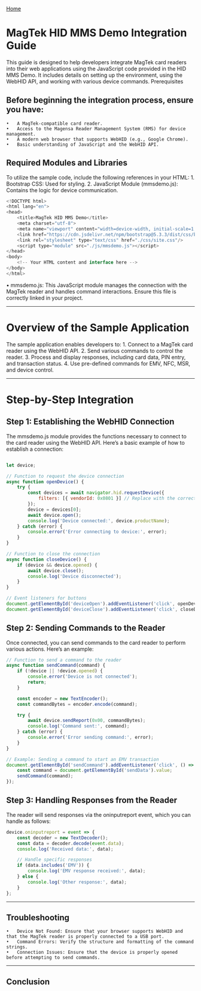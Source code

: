 [Home](./index.md)

# MagTek HID MMS Demo Integration Guide
This guide is designed to help developers integrate MagTek card readers into their web applications using the JavaScript code provided in the HID MMS Demo. It includes details on setting up the environment, using the WebHID API, and working with various device commands.
Prerequisites
## Before beginning the integration process, ensure you have:
    •	A MagTek-compatible card reader.
    •	Access to the Magensa Reader Management System (RMS) for device management.
    •	A modern web browser that supports WebHID (e.g., Google Chrome).
    •	Basic understanding of JavaScript and the WebHID API.
## Required Modules and Libraries
To utilize the sample code, include the following references in your HTML:
    1.	Bootstrap CSS: Used for styling.
    2.	JavaScript Module (mmsdemo.js): Contains the logic for device communication.

```javascript
<!DOCTYPE html>
<html lang="en">
<head>
    <title>MagTek HID MMS Demo</title>
    <meta charset="utf-8">
    <meta name="viewport" content="width=device-width, initial-scale=1, shrink-to-fit=no">
    <link href="https://cdn.jsdelivr.net/npm/bootstrap@5.3.3/dist/css/bootstrap.min.css" rel="stylesheet">
    <link rel="stylesheet" type="text/css" href="./css/site.css"/>
    <script type="module" src="./js/mmsdemo.js"></script>
</head>
<body>
    <!-- Your HTML content and interface here -->
</body>
</html>
```

•	mmsdemo.js: This JavaScript module manages the connection with the MagTek reader and handles command interactions. Ensure this file is correctly linked in your project.
________________________________________
# Overview of the Sample Application
The sample application enables developers to:
    1.	Connect to a MagTek card reader using the WebHID API.
    2.	Send various commands to control the reader.
    3.	Process and display responses, including card data, PIN entry, and transaction status.
    4.	Use pre-defined commands for EMV, NFC, MSR, and device control.
________________________________________
# Step-by-Step Integration
## Step 1: Establishing the WebHID Connection
The mmsdemo.js module provides the functions necessary to connect to the card reader using the WebHID API. Here’s a basic example of how to establish a connection:
```javascript

let device;

// Function to request the device connection
async function openDevice() {
    try {
        const devices = await navigator.hid.requestDevice({
            filters: [{ vendorId: 0x0801 }] // Replace with the correct Vendor ID for MagTek
        });
        device = devices[0];
        await device.open();
        console.log('Device connected:', device.productName);
    } catch (error) {
        console.error('Error connecting to device:', error);
    }
}

// Function to close the connection
async function closeDevice() {
    if (device && device.opened) {
        await device.close();
        console.log('Device disconnected');
    }
}

// Event listeners for buttons
document.getElementById('deviceOpen').addEventListener('click', openDevice);
document.getElementById('deviceClose').addEventListener('click', closeDevice);
```

## Step 2: Sending Commands to the Reader
Once connected, you can send commands to the card reader to perform various actions. Here’s an example:
```javascript
// Function to send a command to the reader
async function sendCommand(command) {
    if (!device || !device.opened) {
        console.error('Device is not connected');
        return;
    }

    const encoder = new TextEncoder();
    const commandBytes = encoder.encode(command);

    try {
        await device.sendReport(0x00, commandBytes);
        console.log('Command sent:', command);
    } catch (error) {
        console.error('Error sending command:', error);
    }
}

// Example: Sending a command to start an EMV transaction
document.getElementById('sendCommand').addEventListener('click', () => {
    const command = document.getElementById('sendData').value;
    sendCommand(command);
});
```

## Step 3: Handling Responses from the Reader
The reader will send responses via the oninputreport event, which you can handle as follows:
```javascript
device.oninputreport = event => {
    const decoder = new TextDecoder();
    const data = decoder.decode(event.data);
    console.log('Received data:', data);

    // Handle specific responses
    if (data.includes('EMV')) {
        console.log('EMV response received:', data);
    } else {
        console.log('Other response:', data);
    }
};
```
________________________________________
## Troubleshooting
    •	Device Not Found: Ensure that your browser supports WebHID and that the MagTek reader is properly connected to a USB port.
    •	Command Errors: Verify the structure and formatting of the command strings.
    •	Connection Issues: Ensure that the device is properly opened before attempting to send commands.
________________________________________
## Conclusion
